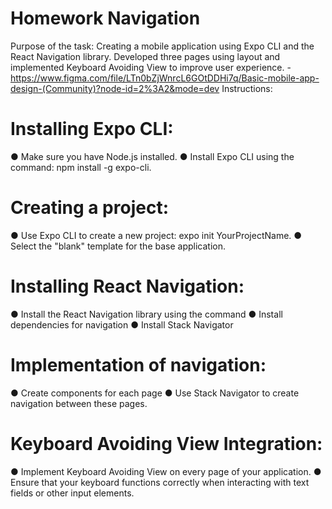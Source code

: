 # Homework Navigation
Purpose of the task: Creating a mobile application using Expo CLI and the React Navigation library. Developed three pages using layout and implemented Keyboard Avoiding View to improve user experience. - https://www.figma.com/file/LTn0bZjWnrcL6GOtDDHi7q/Basic-mobile-app-design-(Community)?node-id=2%3A2&mode=dev
Instructions:

# Installing Expo CLI:
● Make sure you have Node.js installed.
● Install Expo CLI using the command: npm install -g expo-cli.

# Creating a project:
● Use Expo CLI to create a new project: expo init YourProjectName.
● Select the "blank" template for the base application.

# Installing React Navigation:
● Install the React Navigation library using the command
● Install dependencies for navigation
● Install Stack Navigator

# Implementation of navigation:
● Create components for each page
● Use Stack Navigator to create navigation between these pages.

# Keyboard Avoiding View Integration:
● Implement Keyboard Avoiding View on every page of your application.
● Ensure that your keyboard functions correctly when interacting with text fields or other input elements.
